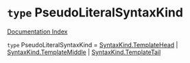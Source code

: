 # `type` PseudoLiteralSyntaxKind

[Documentation Index](../README.md)

`type` PseudoLiteralSyntaxKind = [SyntaxKind.TemplateHead](../enum.SyntaxKind/README.md#templatehead--16) | [SyntaxKind.TemplateMiddle](../enum.SyntaxKind/README.md#templatemiddle--17) | [SyntaxKind.TemplateTail](../enum.SyntaxKind/README.md#templatetail--18)